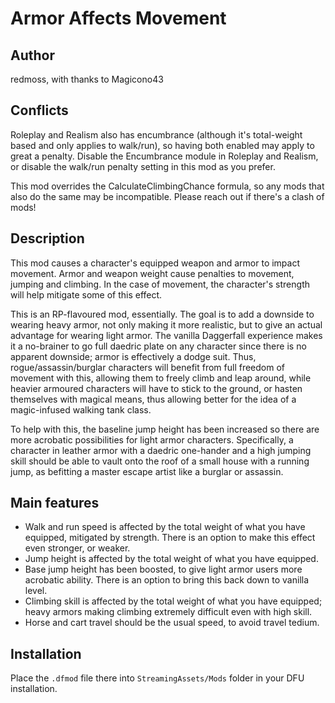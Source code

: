 # Armor Affects Movement

## Author

redmoss, with thanks to Magicono43

## Conflicts

Roleplay and Realism also has encumbrance (although it's total-weight based and only applies to walk/run), so having both enabled may apply to great a penalty. Disable the Encumbrance module in Roleplay and Realism, or disable the walk/run penalty setting in this mod as you prefer.

This mod overrides the CalculateClimbingChance formula, so any mods that also do the same may be incompatible. Please reach out if there's a clash of mods!

## Description

This mod causes a character's equipped weapon and armor to impact movement. Armor and weapon weight cause penalties to movement, jumping and climbing. In the case of movement, the character's strength will help mitigate some of this effect.

This is an RP-flavoured mod, essentially. The goal is to add a downside to wearing heavy armor, not only making it more realistic, but to give an actual advantage for wearing light armor. The vanilla Daggerfall experience makes it a no-brainer to go full daedric plate on any character since there is no apparent downside; armor is effectively a dodge suit. Thus, rogue/assassin/burglar characters will benefit from full freedom of movement with this, allowing them to freely climb and leap around, while heavier armoured characters will have to stick to the ground, or hasten themselves with magical means, thus allowing better for the idea of a magic-infused walking tank class.

To help with this, the baseline jump height has been increased so there are more acrobatic possibilities for light armor characters. Specifically, a character in leather armor with a daedric one-hander and a high jumping skill should be able to vault onto the roof of a small house with a running jump, as befitting a master escape artist like a burglar or assassin.

## Main features

* Walk and run speed is affected by the total weight of what you have equipped, mitigated by strength. There is an option to make this effect even stronger, or weaker. 
* Jump height is affected by the total weight of what you have equipped.
* Base jump height has been boosted, to give light armor users more acrobatic ability. There is an option to bring this back down to vanilla level.
* Climbing skill is affected by the total weight of what you have equipped; heavy armors making climbing extremely difficult even with high skill.
* Horse and cart travel should be the usual speed, to avoid travel tedium.

## Installation

Place the `.dfmod` file there into `StreamingAssets/Mods` folder in your DFU installation.
